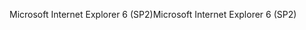 <span data-ttu-id="33bbf-101">Microsoft Internet Explorer 6 (SP2)</span><span class="sxs-lookup"><span data-stu-id="33bbf-101">Microsoft Internet Explorer 6 (SP2)</span></span>